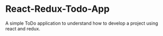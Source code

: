 # React-Redux-Todo-App
A simple ToDo application to understand how to develop a project using react and redux.
